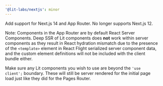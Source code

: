 ```yaml
---
'@lit-labs/nextjs': minor
---
```


Add support for Next.js 14 and App Router. No longer supports Next.js 12.

Note: Components in the App Router are by default React Server Components. Deep SSR of Lit components does **not** work within server components as they result in React hydration mismatch due to the presence of the `<template>` element in React Flight serialized server component data, and the custom element definitions will not be included with the client bundle either.

Make sure any Lit components you wish to use are beyond the `'use client';` boundary. These will still be server rendered for the initial page load just like they did for the Pages Router.
